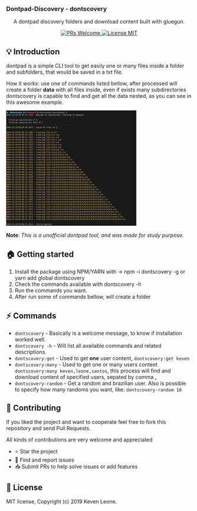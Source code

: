 ### Dontpad-Discovery - dontscovery
    
<p align="center"> A dontpad discovery folders and download content built with gluegun. </p>

<p align="center">
  <a href="http://makeapullrequest.com">
    <img src="https://img.shields.io/badge/PRs-welcome-brightgreen.svg?style=flat-square" alt="PRs Welcome">
  </a>
  <a href="https://opensource.org/licenses/MIT">
    <img src="https://img.shields.io/badge/license-MIT-blue.svg?style=flat-square" alt="License MIT">
  </a>
</p>

## :bulb: Introduction 

dontpad is a simple CLI tool to get easily one or many files inside a folder and subfolders, that would be saved in a txt file.

How it works: use one of commands listed bellow, after processed will create a folder **data** with all files inside, even if exists many subdirectories dontscovery is capable to find and get all the data nested, as you can see in this awesome example.

<img width="70%" src="screenshots/nested.png" alt="Nested filecontent">

**Note**: *This is a unofficial dontpad tool, and was made for study purpose.*

## :house: Getting started

1. Install the package using NPM/YARN with -> npm -i dontscovery -g or yarn add global dontscovery
2. Check the commands available with dontscovery -h
3. Run the commands you want.
4. After run some of commands bellow, will create a folder 

## :zap: Commands
- `dontscovery` - Basically is a welcome message, to know if installation worked well.
- `dontscovery -h` - Will list all available commands and related descriptions.
- `dontscovery:get` - Used to get **one** user content, `dontscovery:get keven`
- `dontscovery:many` - Used to get one or many users content `dontscovery:many keven,leone,santos`, this process will find and download content of specified users, sepated by comma **,**
- `dontscovery-random` - Get a random and brazilian user. Also is possible to specify how many randoms you want, like: `dontscovery-random 10`

## :handshake: **Contributing**
If you liked the project and want to cooperate feel free to fork this repository and send Pull Requests.

All kinds of contributions are very welcome and appreciated

-   ⭐️ Star the project
-   🐛 Find and report issues
-   📥 Submit PRs to help solve issues or add features

## :book: License
MIT license, Copyright (c) 2019 Keven Leone.